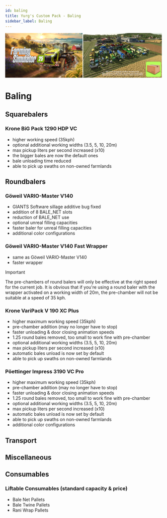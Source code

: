 ```yaml
---
id: baling
title: Yurg's Custom Pack - Baling
sidebar_label: Baling
---
```

[![](modHeader.png)](modScreen.png)
# Baling

## Squarebalers

### Krone BiG Pack 1290 HDP VC
- higher working speed (35kph)
- optional additional working widths (3.5, 5, 10, 20m)
- max pickup liters per second increased (x10)
- the bigger bales are now the default ones
- bale unloading time reduced
- able to pick up swaths on non-owned farmlands

## Roundbalers

### Göweil VARIO-Master V140
- GIANTS Software sillage additive bug fixed
- addition of 8 BALE_NET slots
- reduction of BALE_NET use
- optional unreal filling capacities
- faster baler for unreal filling capacities
- additional color configurations

### Göweil VARIO-Master V140 Fast Wrapper
- same as Göweil VARIO-Master V140
- faster wrapper

> [!IMPORTANT]
> The pre-chambers of round balers will only be effective at the right speed for the current job.
> It is obvious that if you're using a round baler with the wrapper activated on a working width of 20m, the pre-chamber will not be suitable at a speed of 35 kph.

### Krone VariPack V 190 XC Plus
- higher maximum working speed (35kph)
- pre-chamber addition (may no longer have to stop)
- faster unloading & door closing animation speeds
- 1.25 round bales removed, too small to work fine with pre-chamber
- optional additional working widths (3.5, 5, 10, 20m)
- max pickup liters per second increased (x10)
- automatic bales unload is now set by default
- able to pick up swaths on non-owned farmlands

### Pöettinger Impress 3190 VC Pro
- higher maximum working speed (35kph)
- pre-chamber addition (may no longer have to stop)
- faster unloading & door closing animation speeds
- 1.25 round bales removed, too small to work fine with pre-chamber
- optional additional working widths (3.5, 5, 10, 20m)
- max pickup liters per second increased (x10)
- automatic bales unload is now set by default
- able to pick up swaths on non-owned farmlands
- additional color configurations

## Transport



## Miscellaneous



## Consumables

### Liftable Consumables (standard capacity & price)
- Bale Net Pallets
- Bale Twine Pallets
- Rani Wrap Pallets
